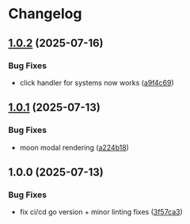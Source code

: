 # Changelog

## [1.0.2](https://github.com/furan917/go-solar-system/compare/v1.0.1...v1.0.2) (2025-07-16)


### Bug Fixes

* click handler for systems now works ([a9f4c69](https://github.com/furan917/go-solar-system/commit/a9f4c69e00072ca4c85cd4242b636d8ed51f7287))

## [1.0.1](https://github.com/furan917/go-solar-system/compare/v1.0.0...v1.0.1) (2025-07-13)


### Bug Fixes

* moon modal rendering ([a224b18](https://github.com/furan917/go-solar-system/commit/a224b181f88b4ffde491d771a1e1e06d41b23888))

## 1.0.0 (2025-07-13)


### Bug Fixes

* fix ci/cd go version + minor linting fixes ([3f57ca3](https://github.com/furan917/go-solar-system/commit/3f57ca31d58ec88f7b0215be940543b7ae186964))
